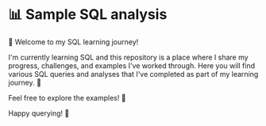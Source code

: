 # 📊 Sample SQL analysis
👋 Welcome to my SQL learning journey!

I'm currently learning SQL and this repository is a place where I share my progress, challenges, and examples I've worked through. Here you will find various SQL queries and analyses that I've completed as part of my learning journey. 🚀

Feel free to explore the examples! 💬

Happy querying! 🎉


